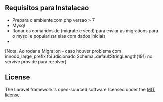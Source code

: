 

## Requisitos para Instalacao

- Prepara o ambiente com php versao > 7
- Mysql 
- Rodar os comandos de (migrate e seed) para enviar as migrations para o mysql e popularizar elas com dados iniciais
-  

[Nota: Ao rodar a Migration - caso houver problema com innodb_large_prefix
foi adicionado Schema::defaultStringLength(191) no servive provide para resolver]




## License

The Laravel framework is open-sourced software licensed under the [MIT license](https://opensource.org/licenses/MIT).

